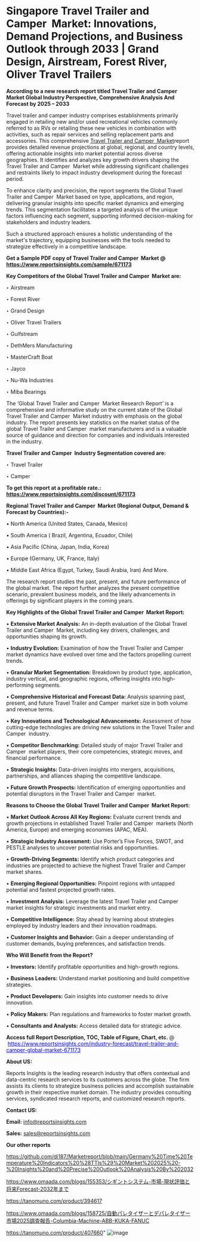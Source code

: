 # Singapore Travel Trailer and Camper  Market: Innovations, Demand Projections, and Business Outlook through 2033 | Grand Design, Airstream, Forest River, Oliver Travel Trailers

<strong>According to a new research report titled Travel Trailer and Camper  Market Global Industry Perspective, Comprehensive Analysis And Forecast by 2025 – 2033</strong>

Travel trailer and camper industry comprises establishments primarily engaged in retailing new and/or used recreational vehicles commonly referred to as RVs or retailing these new vehicles in combination with activities, such as repair services and selling replacement parts and accessories. This comprehensive <a href=https://www.reportsinsights.com/sample/671173>Travel Trailer and Camper  Market</a>report provides detailed revenue projections at global, regional, and country levels, offering actionable insights into market potential across diverse geographies. It identifies and analyzes key growth drivers shaping the Travel Trailer and Camper  Market while addressing significant challenges and restraints likely to impact industry development during the forecast period.

To enhance clarity and precision, the report segments the Global Travel Trailer and Camper  Market based on type, applications, and region, delivering granular insights into specific market dynamics and emerging trends. This segmentation facilitates a targeted analysis of the unique factors influencing each segment, supporting informed decision-making for stakeholders and industry leaders.

Such a structured approach ensures a holistic understanding of the market's trajectory, equipping businesses with the tools needed to strategize effectively in a competitive landscape.

<strong>Get a Sample PDF copy of Travel Trailer and Camper  Market </strong><strong>@<a href=https://www.reportsinsights.com/sample/671173 style=color:#0000ff;> https://www.reportsinsights.com/sample/671173</a></strong></font>

<strong>Key Competitors of the Global Travel Trailer and Camper  Market are:</strong>

‣ Airstream

‣ Forest River

‣ Grand Design

‣ Oliver Travel Trailers

‣ Gulfstream

‣ DethMers Manufacturing

‣ MasterCraft Boat

‣ Jayco

‣ Nu-Wa Industries

‣ Miba Bearings

The ‘Global Travel Trailer and Camper  Market Research Report’ is a comprehensive and informative study on the current state of the Global Travel Trailer and Camper  Market industry with emphasis on the global industry. The report presents key statistics on the market status of the global Travel Trailer and Camper  market manufacturers and is a valuable source of guidance and direction for companies and individuals interested in the industry.

<strong>Travel Trailer and Camper  Industry Segmentation covered are:</strong>

‣ Travel Trailer

‣ Camper

<strong>To get this report at a profitable rate.: <a href=https://www.reportsinsights.com/discount/671173 style=color:#0000ff;>https://www.reportsinsights.com/discount/671173</a></strong></font>

<strong>Regional Travel Trailer and Camper  Market (Regional Output, Demand &amp; Forecast by Countries):-</strong>

• North America (United States, Canada, Mexico)

• South America ( Brazil, Argentina, Ecuador, Chile)

• Asia Pacific (China, Japan, India, Korea)

• Europe (Germany, UK, France, Italy)

• Middle East Africa (Egypt, Turkey, Saudi Arabia, Iran) And More.

The research report studies the past, present, and future performance of the global market. The report further analyzes the present competitive scenario, prevalent business models, and the likely advancements in offerings by significant players in the coming years.

<strong>Key Highlights of the Global Travel Trailer and Camper  Market Report:</strong>

• <strong>Extensive Market Analysis:</strong> An in-depth evaluation of the Global Travel Trailer and Camper  Market, including key drivers, challenges, and opportunities shaping its growth.

• <strong>Industry Evolution:</strong> Examination of how the Travel Trailer and Camper  market dynamics have evolved over time and the factors propelling current trends.

• <strong>Granular Market Segmentation:</strong> Breakdown by product type, application, industry vertical, and geographic regions, offering insights into high-performing segments.

• <strong>Comprehensive Historical and Forecast Data:</strong> Analysis spanning past, present, and future Travel Trailer and Camper  market size in both volume and revenue terms.

• <strong>Key Innovations and Technological Advancements:</strong> Assessment of how cutting-edge technologies are driving new solutions in the Travel Trailer and Camper  industry.

• <strong>Competitor Benchmarking:</strong> Detailed study of major Travel Trailer and Camper  market players, their core competencies, strategic moves, and financial performance.

• <strong>Strategic Insights:</strong> Data-driven insights into mergers, acquisitions, partnerships, and alliances shaping the competitive landscape.

• <strong>Future Growth Prospects:</strong> Identification of emerging opportunities and potential disruptors in the Travel Trailer and Camper  market.

<strong>Reasons to Choose the Global Travel Trailer and Camper  Market Report:</strong>

• <strong>Market Outlook Across All Key Regions:</strong> Evaluate current trends and growth projections in established Travel Trailer and Camper  markets (North America, Europe) and emerging economies (APAC, MEA).

• <strong>Strategic Industry Assessment:</strong> Use Porter’s Five Forces, SWOT, and PESTLE analyses to uncover potential risks and opportunities.

• <strong>Growth-Driving Segments:</strong> Identify which product categories and industries are projected to achieve the highest Travel Trailer and Camper  market shares.

• <strong>Emerging Regional Opportunities:</strong> Pinpoint regions with untapped potential and fastest projected growth rates.

• <strong>Investment Analysis:</strong> Leverage the latest Travel Trailer and Camper  market insights for strategic investments and market entry.

• <strong>Competitive Intelligence:</strong> Stay ahead by learning about strategies employed by industry leaders and their innovation roadmaps.

• <strong>Customer Insights and Behavior:</strong> Gain a deeper understanding of customer demands, buying preferences, and satisfaction trends.

<strong>Who Will Benefit from the Report?</strong>

• <strong>Investors:</strong> Identify profitable opportunities and high-growth regions.

• <strong>Business Leaders:</strong> Understand market positioning and build competitive strategies.

• <strong>Product Developers:</strong> Gain insights into customer needs to drive innovation.

• <strong>Policy Makers:</strong> Plan regulations and frameworks to foster market growth.

• <strong>Consultants and Analysts:</strong> Access detailed data for strategic advice.
</ul>
<strong>Access full Report Description, TOC, Table of Figure, Chart, etc. </strong>@  <a href=https://www.reportsinsights.com/industry-forecast/travel-trailer-and-camper-global-market-671173 style=color:#0000ff;>https://www.reportsinsights.com/industry-forecast/travel-trailer-and-camper-global-market-671173</a></font>

<strong><strong>About US</strong>:</strong>

Reports Insights is the leading research industry that offers contextual and data-centric research services to its customers across the globe. The firm assists its clients to strategize business policies and accomplish sustainable growth in their respective market domain. The industry provides consulting services, syndicated research reports, and customized research reports.

<strong>Contact US:</strong>

<p class=""""><b>Email:</b> <a href=mailto:info@reportsinsights.com>info@reportsinsights.com</a></p>
<p class=""""><b>Sales:</b> <a href=mailto:sales@reportsinsights.com>sales@reportsinsights.com</a></p>

<strong>Our other reports</strong>

<a href=https://github.com/di187/Marketreport/blob/main/Germany%20Time%20Temperature%20Indicators%20%28TTIs%29%20Market%202025%20-%20Insights%20and%20Precise%20Outlook%20Analysis%20By%202032>https://github.com/di187/Marketreport/blob/main/Germany%20Time%20Temperature%20Indicators%20%28TTIs%29%20Market%202025%20-%20Insights%20and%20Precise%20Outlook%20Analysis%20By%202032</a>

<a href=https://www.omaada.com/blogs/155353/シギントシステム-市場-現状評価と将来Forecast-2032年まで>https://www.omaada.com/blogs/155353/シギントシステム-市場-現状評価と将来Forecast-2032年まで</a>

<a href=https://tanomuno.com/product/394617>https://tanomuno.com/product/394617</a>

<a href=https://www.omaada.com/blogs/158725/自動パレタイザーとデパレタイザー市場2025調査報告-Columbia-Machine-ABB-KUKA-FANUC>https://www.omaada.com/blogs/158725/自動パレタイザーとデパレタイザー市場2025調査報告-Columbia-Machine-ABB-KUKA-FANUC</a>

<a href=https://tanomuno.com/product/407660>https://tanomuno.com/product/407660</a>"
![image](https://github.com/user-attachments/assets/759845b7-7d21-4236-a9df-bf86ddff9fa9)
